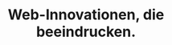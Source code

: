 ---
layout: ../../layouts/ServicesLayout.astro
title: 'Web-Innovationen, die beeindrucken.'
description: 'Von umfangreichen Websites bis zu leistungsstarken Online-Shops – Ihr digitaler Erfolgsweg.'
image:
    url: 'https://docs.astro.build/assets/full-logo-light.png'
    alt: 'The full Astro logo.'
---